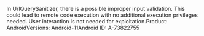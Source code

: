 In UrlQuerySanitizer, there is a possible improper input validation. This could lead to remote code execution with no additional execution privileges needed. User interaction is not needed for exploitation.Product: AndroidVersions: Android-11Android ID: A-73822755